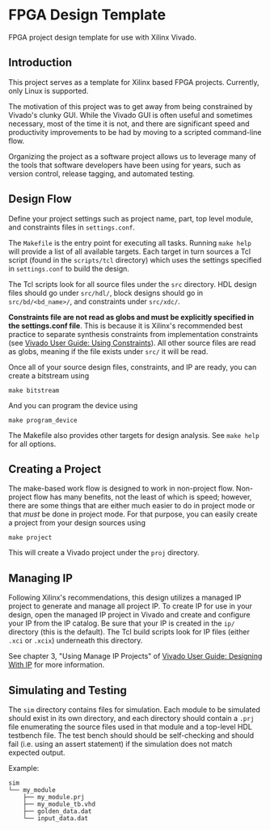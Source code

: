 # FPGA Design Template

FPGA project design template for use with Xilinx Vivado.

## Introduction

This project serves as a template for Xilinx based FPGA projects. Currently,
only Linux is supported.

The motivation of this project was to get away from being constrained by
Vivado's clunky GUI. While the Vivado GUI is often useful and sometimes
necessary, most of the time it is not, and there are significant speed and
productivity improvements to be had by moving to a scripted command-line flow.

Organizing the project as a software project allows us to leverage many of the
tools that software developers have been using for years, such as version
control, release tagging, and automated testing.

## Design Flow

Define your project settings such as project name, part, top level module, and
constraints files in `settings.conf`.

The `Makefile` is the entry point for executing all tasks. Running `make help`
will provide a list of all available targets. Each target in turn sources a Tcl
script (found in the `scripts/tcl` directory) which uses the settings specified
in `settings.conf` to build the design.

The Tcl scripts look for all source files under the `src` directory.  HDL design
files should go under `src/hdl/`, block designs should go in
`src/bd/<bd_name>/`, and constraints under `src/xdc/`.

**Constraints file are not read as globs and must be explicitly specified in the
settings.conf file**. This is because it is Xilinx's recommended best practice
to separate synthesis constraints from implementation constraints (see [Vivado
User Guide: Using Constraints][ug903]).  All other source files are read as
globs, meaning if the file exists under `src/` it will be read.

Once all of your source design files, constraints, and IP are ready, you can
create a bitstream using

    make bitstream

And you can program the device using

    make program_device

The Makefile also provides other targets for design analysis. See `make help`
for all options.

## Creating a Project

The make-based work flow is designed to work in non-project flow. Non-project
flow has many benefits, not the least of which is speed; however, there are some
things that are either much easier to do in project mode or that _must_ be done
in project mode. For that purpose, you can easily create a project from your
design sources using

    make project

This will create a Vivado project under the `proj` directory.

## Managing IP

Following Xilinx's recommendations, this design utilizes a managed IP project to
generate and manage all project IP. To create IP for use in your design, open
the managed IP project in Vivado and create and configure your IP from the IP
catalog. Be sure that your IP is created in the `ip/` directory (this is the
default). The Tcl build scripts look for IP files (either `.xci` or `.xcix`)
underneath this directory.

See chapter 3, "Using Manage IP Projects" of [Vivado User Guide: Designing With
IP][ug896] for more information.

## Simulating and Testing

The `sim` directory contains files for simulation. Each module to be simulated
should exist in its own directory, and each directory should contain a `.prj`
file enumerating the source files used in that module and a top-level HDL
testbench file. The test bench should should be self-checking and should fail
(i.e. using an assert statement) if the simulation does not match expected
output.

Example:

    sim
    └── my_module
        ├── my_module.prj
        ├── my_module_tb.vhd
        ├── golden_data.dat
        └── input_data.dat

[ug903]: https://www.xilinx.com/support/documentation/sw_manuals/xilinx2018_3/ug903-vivado-using-constraints.pdf
[ug896]: https://www.xilinx.com/support/documentation/sw_manuals/xilinx2018_1/ug896-vivado-ip.pdf
